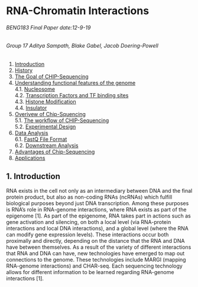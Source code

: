 # RNA-Chromatin Interactions 

###### BENG183 Final Paper date:12-9-19
###### Group 17 Aditya Sampath, Blake Gabel, Jacob Doering-Powell

1. [Introduction](#1)
2. [History](#2)
3. [The Goal of CHIP-Sequencing](#3)
4. [Understanding functional features of the genome](#4)<br>
    4.1. [Nucleosome](#41)<br>
    4.2. [Transcription Factors and TF binding sites](#42)<br>
    4.3. [Histone Modification](#43)<br>
    4.4. [Insulator](#44)
5. [Overivew of Chip-Squencing](#5)<br>
    5.1. [The workflow of CHIP-Sequencing](#51)<br>
    5.2. [Experimental Design](#52)
6. [Data Analysis](#6)<br>
    6.1. [FastQ File Format](#61)<br>
    6.2. [Downstream Analysis](#62)
7. [Advantages of Chip-Sequencing](#7)
8. [Applications](#8)



## 1. Introduction<a name="1"></a>

RNA exists in the cell not only as an intermediary between DNA and the final protein product, but also as non-coding RNAs (ncRNAs) which fulfill biological purposes beyond just DNA transcription. Among these purposes is RNA’s role in RNA-genome interactions, where RNA exists as part of the epigenome [1]. As part of the epigenome, RNA takes part in actions such as gene activation and silencing, on both a local level (via RNA-protein interactions and local DNA interactions), and a global level (where the RNA can modify gene expression levels). These interactions occur both proximally and directly, depending on the distance that the RNA and DNA have between themselves. As a result of the variety of different interactions that RNA and DNA can have, new technologies have emerged to map out connections to the genome. These technologies include MARGI (mapping RNA-genome interactions) and CHAR-seq. Each sequencing technology allows for different information to be learned regarding RNA-genome interactions [1].